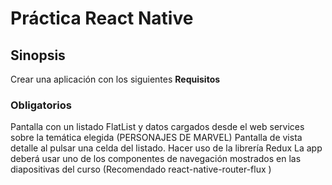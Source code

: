 # **Práctica React Native**
## **Sinopsis**
Crear una aplicación con los siguientes **Requisitos**

### **Obligatorios**
Pantalla con un listado FlatList y datos cargados desde el web services sobre la temática elegida (PERSONAJES DE MARVEL)
Pantalla de vista detalle al pulsar una celda del listado.
Hacer uso de la librería Redux
La app deberá usar uno de los componentes de navegación mostrados en las diapositivas del curso  (Recomendado  react-native-router-flux )
